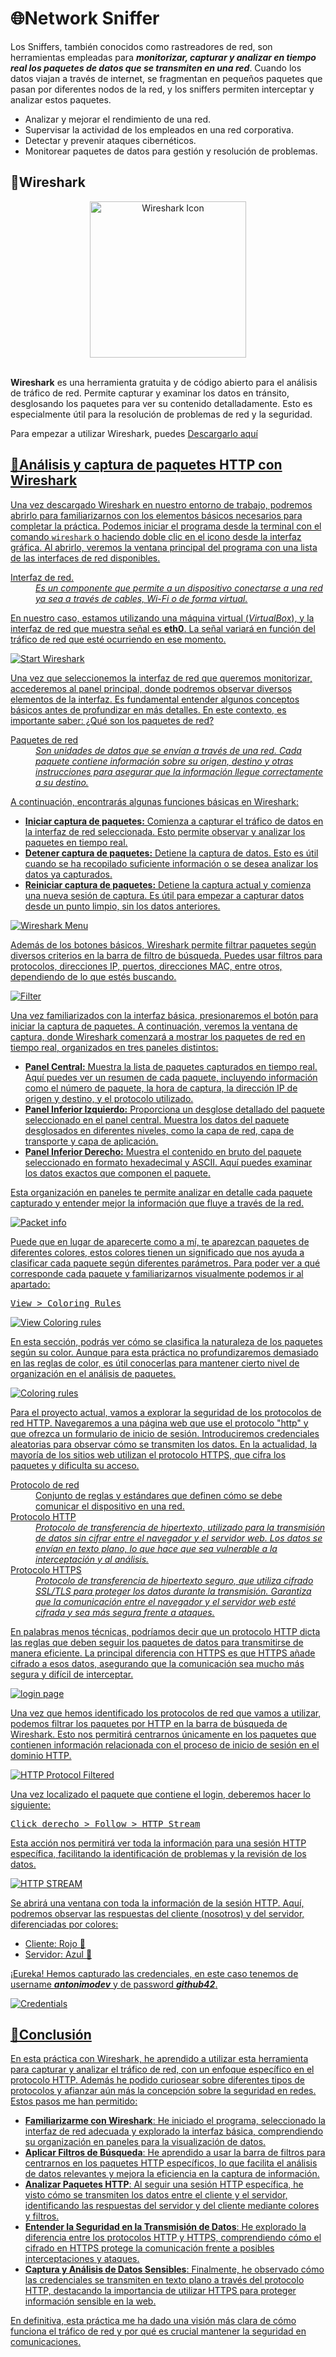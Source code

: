 <!DOCTYPE html>
<html lang="es">
<head>
    <meta charset="UTF-8">
    <meta name="viewport" content="width=device-width, initial-scale=1.0">
</head>
<body>

<h1>🌐Network Sniffer</h1>

<p>Los Sniffers, también conocidos como rastreadores de red, son herramientas empleadas para <strong><em>monitorizar, capturar y analizar en tiempo real los paquetes de datos que se transmiten en una red</em></strong>. Cuando los datos viajan a través de internet, se fragmentan en pequeños paquetes que pasan por diferentes nodos de la red, y los sniffers permiten interceptar y analizar estos paquetes.</p>

<ul>
  <li>Analizar y mejorar el rendimiento de una red.</li>
  <li>Supervisar la actividad de los empleados en una red corporativa.</li>
  <li>Detectar y prevenir ataques cibernéticos.</li>
  <li>Monitorear paquetes de datos para gestión y resolución de problemas.</li>
</ul>

<h2>🦈Wireshark</h2>
<div align="center"><img src="https://static-00.iconduck.com/assets.00/wireshark-alt-icon-2048x2048-4ex8a9zk.png" width="250px" alt="Wireshark Icon"></div>

<br>

<strong>Wireshark</strong> es una herramienta gratuita y de código abierto para el análisis de tráfico de red. Permite capturar y examinar los datos en tránsito, desglosando los paquetes para ver su contenido detalladamente. Esto es especialmente útil para la resolución de problemas de red y la seguridad.

<p>Para empezar a utilizar Wireshark, puedes <a href="https://www.wireshark.org/download.html">Descargarlo aquí</p>

<h2>🔎Análisis y captura de paquetes HTTP con Wireshark</h2>

Una vez descargado Wireshark en nuestro entorno de trabajo, podremos abrirlo para familiarizarnos con los elementos básicos necesarios para completar la práctica. Podemos iniciar el programa desde la terminal con el comando <code>wireshark</code> o haciendo doble clic en el icono desde la interfaz gráfica. Al abrirlo, veremos la ventana principal del programa con una lista de las interfaces de red disponibles.

<dl>
    <dt>Interfaz de red.</dt>
    <dd><em>Es un componente que permite a un dispositivo conectarse a una red ya sea a través de cables, Wi-Fi o de forma virtual.</em></dd>
</dl>

En nuestro caso, estamos utilizando una máquina virtual (<em>VirtualBox</em>), y la interfaz de red que muestra señal es <strong>eth0</strong>. La señal variará en función del tráfico de red que esté ocurriendo en ese momento.

<img src="https://github.com/antonimodev/network-sniffing/blob/main/Wireshark%20-%20Capturas%20Castellano%20Github/0%20START%20WIRESHARK.png" alt="Start Wireshark">

Una vez que seleccionemos la interfaz de red que queremos monitorizar, accederemos al panel principal, donde podremos observar diversos elementos de la interfaz. Es fundamental entender algunos conceptos básicos antes de profundizar en más detalles. En este contexto, es importante saber: ¿Qué son los paquetes de red?

<dl>
    <dt>Paquetes de red</dt>
    <dd><em>Son unidades de datos que se envían a través de una red. Cada paquete contiene información sobre su origen, destino y otras instrucciones para asegurar que la información llegue correctamente a su destino.</em></dd>
</dl>

A continuación, encontrarás algunas funciones básicas en Wireshark:
<ul>
    <li><strong>Iniciar captura de paquetes:</strong> Comienza a capturar el tráfico de datos en la interfaz de red seleccionada. Esto permite observar y analizar los paquetes en tiempo real.</li>
    <li><strong>Detener captura de paquetes:</strong> Detiene la captura de datos. Esto es útil cuando se ha recopilado suficiente información o se desea analizar los datos ya capturados.</li>
    <li><strong>Reiniciar captura de paquetes:</strong> Detiene la captura actual y comienza una nueva sesión de captura. Es útil para empezar a capturar datos desde un punto limpio, sin los datos anteriores.</li>
</ul>

<img src="https://github.com/antonimodev/network-sniffing/blob/main/Wireshark%20-%20Capturas%20Castellano%20Github/1%20INIT%20ICONS.png?raw=true" alt="Wireshark Menu">

Además de los botones básicos, Wireshark permite filtrar paquetes según diversos criterios en la barra de filtro de búsqueda. Puedes usar filtros para protocolos, direcciones IP, puertos, direcciones MAC, entre otros, dependiendo de lo que estés buscando.

<img src="https://github.com/antonimodev/network-sniffing/blob/main/Wireshark%20-%20Capturas%20Castellano%20Github/2%20SEARCH%20FILTER.png?raw=true" alt="Filter">

Una vez familiarizados con la interfaz básica, presionaremos el botón para iniciar la captura de paquetes. A continuación, veremos la ventana de captura, donde Wireshark comenzará a mostrar los paquetes de red en tiempo real, organizados en tres paneles distintos:

<ul>
    <li><strong>Panel Central:</strong> Muestra la lista de paquetes capturados en tiempo real. Aquí puedes ver un resumen de cada paquete, incluyendo información como el número de paquete, la hora de captura, la dirección IP de origen y destino, y el protocolo utilizado.</li>
    <li><strong>Panel Inferior Izquierdo:</strong> Proporciona un desglose detallado del paquete seleccionado en el panel central. Muestra los datos del paquete desglosados en diferentes niveles, como la capa de red, capa de transporte y capa de aplicación.</li>
    <li><strong>Panel Inferior Derecho:</strong> Muestra el contenido en bruto del paquete seleccionado en formato hexadecimal y ASCII. Aquí puedes examinar los datos exactos que componen el paquete.</li>
</ul>

Esta organización en paneles te permite analizar en detalle cada paquete capturado y entender mejor la información que fluye a través de la red.

<img src="https://github.com/antonimodev/network-sniffing/blob/main/Wireshark%20-%20Capturas%20Castellano%20Github/3%20CAPTURED%20PACKETS.png?raw=true" alt="Packet info">

Puede que en lugar de aparecerte como a mí, te aparezcan paquetes de diferentes colores, estos colores tienen un significado que nos ayuda a clasificar cada paquete según diferentes parámetros. Para poder ver a qué corresponde cada paquete y familiarizarnos visualmente podemos ir al apartado: <pre>View > Coloring Rules</pre>

<img src="https://github.com/antonimodev/network-sniffing/blob/main/Wireshark%20-%20Capturas%20Castellano%20Github/4%20VIEW-COLORING%20RULES.png?raw=true" alt="View Coloring rules">

En esta sección, podrás ver cómo se clasifica la naturaleza de los paquetes según su color. Aunque para esta práctica no profundizaremos demasiado en las reglas de color, es útil conocerlas para mantener cierto nivel de organización en el análisis de paquetes.

<img src="https://github.com/antonimodev/network-sniffing/blob/main/Wireshark%20-%20Capturas%20Castellano%20Github/5%20COLORING%20RULES.png?raw=true" alt="Coloring rules">

Para el proyecto actual, vamos a explorar la seguridad de los protocolos de red HTTP. Navegaremos a una página web que use el protocolo "http" y que ofrezca un formulario de inicio de sesión. Introduciremos credenciales aleatorias para observar cómo se transmiten los datos. En la actualidad, la mayoría de los sitios web utilizan el protocolo HTTPS, que cifra los paquetes y dificulta su acceso.

<dl>
    <dt>Protocolo de red</dt>
    <dd>Conjunto de reglas y estándares que definen cómo se debe comunicar el dispositivo en una red.</dd>
    <dt>Protocolo HTTP</dt>
    <dd><em>Protocolo de transferencia de hipertexto, utilizado para la transmisión de datos sin cifrar entre el navegador y el servidor web. Los datos se envían en texto plano, lo que hace que sea vulnerable a la interceptación y al análisis.</em></dd>
    <dt>Protocolo HTTPS</dt>
    <dd><em>Protocolo de transferencia de hipertexto seguro, que utiliza cifrado SSL/TLS para proteger los datos durante la transmisión. Garantiza que la comunicación entre el navegador y el servidor web esté cifrada y sea más segura frente a ataques.</em></dd>
</dl>

En palabras menos técnicas, podríamos decir que un protocolo HTTP dicta las reglas que deben seguir los paquetes de datos para transmitirse de manera eficiente. La principal diferencia con HTTPS es que HTTPS añade cifrado a esos datos, asegurando que la comunicación sea mucho más segura y difícil de interceptar.

<img src="https://github.com/antonimodev/network-sniffing/blob/main/Wireshark%20-%20Capturas%20Castellano%20Github/6%20LOGIN%20PAGE.png?raw=true" alt="login page">

Una vez que hemos identificado los protocolos de red que vamos a utilizar, podemos filtrar los paquetes por HTTP en la barra de búsqueda de Wireshark. Esto nos permitirá centrarnos únicamente en los paquetes que contienen información relacionada con el proceso de inicio de sesión en el dominio HTTP.

<img src="https://github.com/antonimodev/network-sniffing/blob/main/Wireshark%20-%20Capturas%20Castellano%20Github/7%20HTTP%20PROTOCOL%20FILTERED.png?raw=true" alt="HTTP Protocol Filtered">

Una vez localizado el paquete que contiene el login, deberemos hacer lo siguiente: <pre>Click derecho > Follow > HTTP Stream</pre>
Esta acción nos permitirá ver toda la información para una sesión HTTP específica, facilitando la identificación de problemas y la revisión de los datos.

<img src="https://github.com/antonimodev/network-sniffing/blob/main/Wireshark%20-%20Capturas%20Castellano%20Github/8%20FOLLOWING%20HTTP%20STREAM.png?raw=true" alt="HTTP STREAM">

Se abrirá una ventana con toda la información de la sesión HTTP. Aquí, podremos observar las respuestas del cliente (nosotros) y del servidor, diferenciadas por colores:

- Cliente: Rojo 🔴
- Servidor: Azul 🔵

¡Eureka! Hemos capturado las credenciales, en este caso tenemos de username <strong><em>antonimodev</em></strong> y de password <strong><em>github42</em></strong>.

<img src="https://github.com/antonimodev/network-sniffing/blob/main/Wireshark%20-%20Capturas%20Castellano%20Github/9%20EUREKA!.png?raw=true" alt="Credentials">

<h2>📖Conclusión</h2>
<p>En esta práctica con Wireshark, he aprendido a utilizar esta herramienta para capturar y analizar el tráfico de red, con un enfoque específico en el protocolo HTTP. Además he podido curiosear sobre diferentes tipos de protocolos y afianzar aún más la concepción sobre la seguridad en redes. Estos pasos me han permitido:</p>

- <strong>Familiarizarme con Wireshark</strong>: He iniciado el programa, seleccionado la interfaz de red adecuada y explorado la interfaz básica, comprendiendo su organización en paneles para la visualización de datos.
- <strong>Aplicar Filtros de Búsqueda</strong>: He aprendido a usar la barra de filtros para centrarnos en los paquetes HTTP específicos, lo que facilita el análisis de datos relevantes y mejora la eficiencia en la captura de información.
- <strong>Analizar Paquetes HTTP</strong>: Al seguir una sesión HTTP específica, he visto cómo se transmiten los datos entre el cliente y el servidor, identificando las respuestas del servidor y del cliente mediante colores y filtros.
- <strong>Entender la Seguridad en la Transmisión de Datos</strong>: He explorado la diferencia entre los protocolos HTTP y HTTPS, comprendiendo cómo el cifrado en HTTPS protege la comunicación frente a posibles interceptaciones y ataques.
- <strong>Captura y Análisis de Datos Sensibles</strong>: Finalmente, he observado cómo las credenciales se transmiten en texto plano a través del protocolo HTTP, destacando la importancia de utilizar HTTPS para proteger información sensible en la web.

En definitiva, esta práctica me ha dado una visión más clara de cómo funciona el tráfico de red y por qué es crucial mantener la seguridad en comunicaciones.

</body>
</html>
